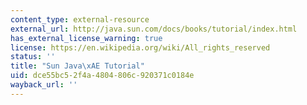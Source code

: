 ```yaml
---
content_type: external-resource
external_url: http://java.sun.com/docs/books/tutorial/index.html
has_external_license_warning: true
license: https://en.wikipedia.org/wiki/All_rights_reserved
status: ''
title: "Sun Java\xAE Tutorial"
uid: dce55bc5-2f4a-4804-806c-920371c0184e
wayback_url: ''
---
```

